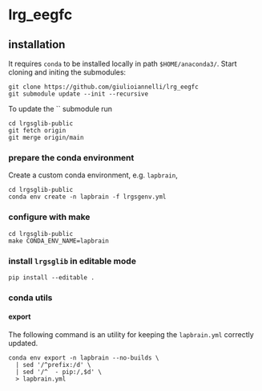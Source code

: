 # lrg_eegfc

## installation
It requires `conda` to be installed locally in path `$HOME/anaconda3/`. Start cloning and initing the submodules:
```
git clone https://github.com/giulioiannelli/lrg_eegfc
git submodule update --init --recursive
```
To update the `` submodule run
```
cd lrgsglib-public
git fetch origin
git merge origin/main
```
### prepare the conda environment
Create a custom conda environment, e.g. `lapbrain`,
```
cd lrgsglib-public
conda env create -n lapbrain -f lrgsgenv.yml
```
### configure with make
```
cd lrgsglib-public
make CONDA_ENV_NAME=lapbrain
```
### install `lrgsglib` in editable mode
```
pip install --editable .
```
### conda utils
#### export
The following command is an utility for keeping the `lapbrain.yml` correctly updated.
```
conda env export -n lapbrain --no-builds \
  | sed '/^prefix:/d' \
  | sed '/^  - pip:/,$d' \
  > lapbrain.yml
```